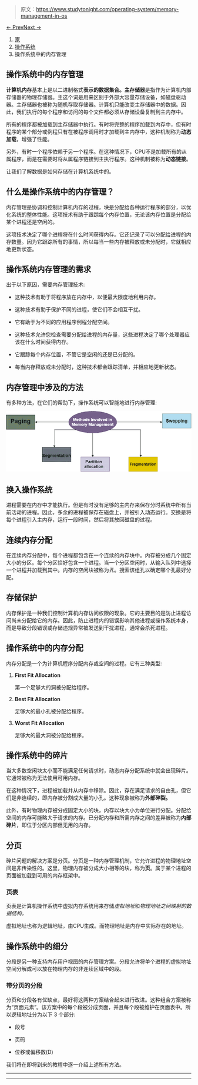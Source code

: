 > 原文：<https://www.studytonight.com/operating-system/memory-management-in-os>

[← Prev](/operating-system/system-calls "System Calls")[Next →](/operating-system/os-logical-and-physical-address-space "Logical and Physical Address")

<nav aria-label="breadcrumb">

1.  [家](/)
2.  [操作系统](/operating-system)
3.  操作系统中的内存管理

</nav>

<article>

# 操作系统中的内存管理

**计算机内存**基本上是以二进制格式**表示的数据集合。主存储器**是指作为计算机内部存储器的物理存储器。主这个词是用来区别于外部大容量存储设备，如磁盘驱动器。主存储器也被称为随机存取存储器。计算机只能改变主存储器中的数据。因此，我们执行的每个程序和访问的每个文件都必须从存储设备复制到主内存中。

所有的程序都被加载到主存储器中执行。有时将完整的程序加载到内存中，但有时程序的某个部分或例程只有在被程序调用时才加载到主内存中，这种机制称为**动态加载**，增强了性能。

另外，有时一个程序依赖于另一个程序。在这种情况下，CPU不是加载所有的从属程序，而是在需要时将从属程序链接到主执行程序。这种机制被称为**动态链接**。

让我们了解数据是如何存储在计算机系统中的。

## 什么是操作系统中的内存管理？

内存管理是协调和控制计算机内存的过程，块是分配给各种运行程序的部分，以优化系统的整体性能。这项技术有助于跟踪每个内存位置，无论该内存位置是分配给某个进程还是空闲的。

这项技术决定了哪个进程将在什么时间获得内存。它还记录了可以分配给进程的内存数量。因为它跟踪所有的事情，所以每当一些内存被释放或未分配时，它就相应地更新状态。

## 操作系统内存管理的需求

出于以下原因，需要内存管理技术:

*   这种技术有助于将程序放在内存中，以便最大限度地利用内存。

*   这种技术有助于保护不同的进程，使它们不会相互干扰。

*   它有助于为不同的应用程序例程分配空间。

*   这种技术允许您检查需要分配给进程的内存量，这些进程决定了哪个处理器应该在什么时间获得内存。

*   它跟踪每个内存位置，不管它是空闲的还是已分配的。

*   每当内存释放或未分配时，这种技术都会跟踪清单，并相应地更新状态。

## 内存管理中涉及的方法

有多种方法，在它们的帮助下，操作系统可以智能地进行内存管理:

![](img/0d0a2430667f1f53ed688ec0955385ab.png)

## 换入操作系统

进程需要在内存中才能执行。但是有时没有足够的主内存来保存分时系统中所有当前活动的进程。因此，多余的进程被保存在磁盘上，并被引入动态运行。交换是将每个进程引入主内存，运行一段时间，然后将其放回磁盘的过程。

## 连续内存分配

在连续内存分配中，每个进程都包含在一个连续的内存块中。内存被分成几个固定大小的分区。每个分区恰好包含一个进程。当一个分区空闲时，从输入队列中选择一个进程并加载到其中。内存的空闲块被称为*孔*。搜索该组孔以确定哪个孔最好分配。

## 存储保护

内存保护是一种我们控制计算机内存访问权限的现象。它的主要目的是防止进程访问尚未分配给它的内存。因此，防止进程内的错误影响其他进程或操作系统本身，而是导致分段错误或存储违规异常被发送到干扰进程，通常会杀死进程。

## 操作系统中的内存分配

内存分配是一个为计算机程序分配内存或空间的过程。它有三种类型:

1.  **First Fit Allocation**

    第一个足够大的洞被分配给程序。

2.  **Best Fit Allocation**

    足够大的最小孔被分配给程序。

3.  **Worst Fit Allocation**

    足够大的最大洞被分配给程序。

## 操作系统中的碎片

当大多数空闲块太小而不能满足任何请求时，动态内存分配系统中就会出现碎片。它通常被称为无法使用可用内存。

在这种情况下，进程被加载并从内存中移除。因此，存在满足请求的自由孔，但它们是非连续的，即内存被分割成大量的小孔。这种现象被称为**外部碎裂。**

此外，有时物理内存被分成固定大小的块，内存以块大小为单位进行分配。分配给空间的内存可能略大于请求的内存。已分配内存和所需内存之间的差异被称为**内部碎片**，即位于分区内部但无用的内存。

## 分页

碎片问题的解决方案是分页。分页是一种内存管理机制，它允许进程的物理地址空间是非传染性的。这里，物理内存被分成大小相等的块，称为**页**。属于某个进程的页面被加载到可用的内存框架中。

### 页表

页表是计算机操作系统中虚拟内存系统用来存储*虚拟地址*和*物理地址之间映射的数据结构。*

虚拟地址也称为逻辑地址，由CPU生成。而物理地址是内存中实际存在的地址。

## 操作系统中的细分

分段是另一种支持内存用户视图的内存管理方案。分段允许将单个进程的虚拟地址空间分解成可以放在物理内存的非连续区域中的段。

### 带分页的分段

分页和分段各有优缺点，最好将这两种方案结合起来进行改进。这种组合方案被称为“页面元素”。该方案中的每个段被分成页面，并且每个段被维护在页面表中。所以逻辑地址分为以下 3 个部分:

*   段号

*   页码

*   位移或偏移数(D)

我们将在即将到来的教程中逐一介绍上述所有方法。

</article>

* * *

* * *